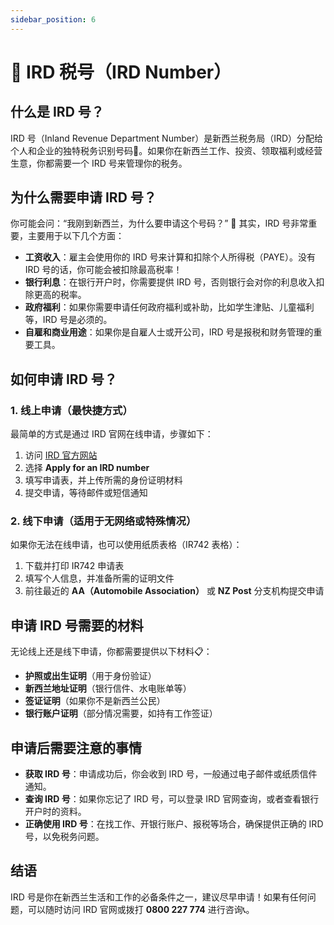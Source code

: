 ```yaml
---
sidebar_position: 6
---
```


# 📝 IRD 税号（IRD Number）

## 什么是 IRD 号？

IRD 号（Inland Revenue Department Number）是新西兰税务局（IRD）分配给个人和企业的独特税务识别号码📄。如果你在新西兰工作、投资、领取福利或经营生意，你都需要一个 IRD 号来管理你的税务。

## 为什么需要申请 IRD 号？

你可能会问：“我刚到新西兰，为什么要申请这个号码？” 🤔 其实，IRD 号非常重要，主要用于以下几个方面：

- **工资收入**：雇主会使用你的 IRD 号来计算和扣除个人所得税（PAYE）。没有 IRD 号的话，你可能会被扣除最高税率！
- **银行利息**：在银行开户时，你需要提供 IRD 号，否则银行会对你的利息收入扣除更高的税率。
- **政府福利**：如果你需要申请任何政府福利或补助，比如学生津贴、儿童福利等，IRD 号是必须的。
- **自雇和商业用途**：如果你是自雇人士或开公司，IRD 号是报税和财务管理的重要工具。

## 如何申请 IRD 号？

### 1. 线上申请（最快捷方式）

最简单的方式是通过 IRD 官网在线申请，步骤如下：

1. 访问 [IRD 官方网站](https://www.ird.govt.nz/)
2. 选择 **Apply for an IRD number**
3. 填写申请表，并上传所需的身份证明材料
4. 提交申请，等待邮件或短信通知

### 2. 线下申请（适用于无网络或特殊情况）

如果你无法在线申请，也可以使用纸质表格（IR742 表格）：

1. 下载并打印 IR742 申请表
2. 填写个人信息，并准备所需的证明文件
3. 前往最近的 **AA（Automobile Association）** 或 **NZ Post** 分支机构提交申请

## 申请 IRD 号需要的材料

无论线上还是线下申请，你都需要提供以下材料📋：

- **护照或出生证明**（用于身份验证）
- **新西兰地址证明**（银行信件、水电账单等）
- **签证证明**（如果你不是新西兰公民）
- **银行账户证明**（部分情况需要，如持有工作签证）

## 申请后需要注意的事情

- **获取 IRD 号**：申请成功后，你会收到 IRD 号，一般通过电子邮件或纸质信件通知。
- **查询 IRD 号**：如果你忘记了 IRD 号，可以登录 IRD 官网查询，或者查看银行开户时的资料。
- **正确使用 IRD 号**：在找工作、开银行账户、报税等场合，确保提供正确的 IRD 号，以免税务问题。

## 结语

IRD 号是你在新西兰生活和工作的必备条件之一，建议尽早申请！如果有任何问题，可以随时访问 IRD 官网或拨打 **0800 227 774** 进行咨询📞。
